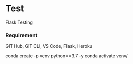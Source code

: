 # Test
Flask Testing

### Requirement
 GIT Hub, GIT CLI, VS Code, Flask, Heroku

 conda create -p venv python==3.7 -y
 conda activate venv/
 